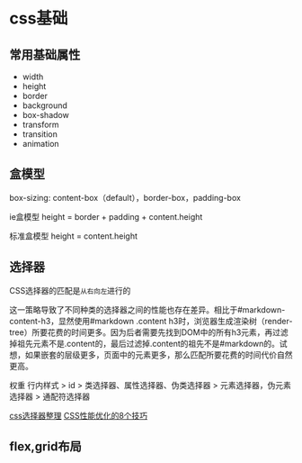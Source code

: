 # css基础

## 常用基础属性

- width
- height
- border
- background
- box-shadow
- transform
- transition
- animation

## 盒模型

box-sizing: content-box（default），border-box，padding-box

ie盒模型 height = border + padding + content.height

标准盒模型 height = content.height

## 选择器

CSS选择器的匹配是`从右向左`进行的  

这一策略导致了不同种类的选择器之间的性能也存在差异。相比于#markdown-content-h3，显然使用#markdown .content h3时，浏览器生成渲染树（render-tree）所要花费的时间更多。因为后者需要先找到DOM中的所有h3元素，再过滤掉祖先元素不是.content的，最后过滤掉.content的祖先不是#markdown的。试想，如果嵌套的层级更多，页面中的元素更多，那么匹配所要花费的时间代价自然更高。

权重
行内样式 > id > 类选择器、属性选择器、伪类选择器 > 元素选择器，伪元素选择器 > 通配符选择器

[css选择器整理](https://segmentfault.com/a/1190000007815822)
[CSS性能优化的8个技巧](https://juejin.im/post/5b6133a351882519d346853f#heading-4)

## flex,grid布局
